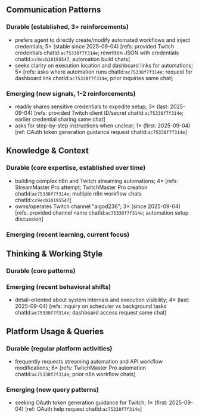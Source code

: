 ## Communication Patterns
### Durable (established, 3+ reinforcements)
- prefers agent to directly create/modify automated workflows and inject credentials; 5× (stable since 2025-09-04) [refs: provided Twitch credentials chatId:`ac75338f7f314e`; rewritten JSON with credentials chatId:`cc9ecb10195547`; automation build chats]
- seeks clarity on execution location and dashboard links for automations; 5× [refs: asks where automation runs chatId:`ac75338f7f314e`; request for dashboard link chatId:`ac75338f7f314e`; prior inquiries same chat]

### Emerging (new signals, 1-2 reinforcements)
- readily shares sensitive credentials to expedite setup; 3× (last: 2025-09-04) [refs: provided Twitch client ID/secret chatId:`ac75338f7f314e`; earlier credential sharing same chat]
- asks for step-by-step instructions when unclear; 1× (first: 2025-09-04) [ref: OAuth token generation guidance request chatId:`ac75338f7f314e`]

## Knowledge & Context
### Durable (core expertise, established over time)
- building complex n8n and Twitch streaming automations; 4× [refs: StreamMaster Pro attempt; TwitchMaster Pro creation chatId:`ac75338f7f314e`; multiple n8n workflow chats chatId:`cc9ecb10195547`]
- owns/operates Twitch channel "aigod236"; 3× (since 2025-09-04) [refs: provided channel name chatId:`ac75338f7f314e`; automation setup discussion]

### Emerging (recent learning, current focus)

## Thinking & Working Style
### Durable (core patterns)

### Emerging (recent behavioral shifts)
- detail-oriented about system internals and execution visibility; 4× (last: 2025-09-04) [refs: inquiry on scheduler vs background tasks chatId:`ac75338f7f314e`; dashboard access request same chat]

## Platform Usage & Queries
### Durable (regular platform activities)
- frequently requests streaming automation and API workflow modifications; 6× [refs: TwitchMaster Pro automation chatId:`ac75338f7f314e`; prior n8n workflow chats]

### Emerging (new query patterns)
- seeking OAuth token generation guidance for Twitch; 1× (first: 2025-09-04) [ref: OAuth help request chatId:`ac75338f7f314e`]